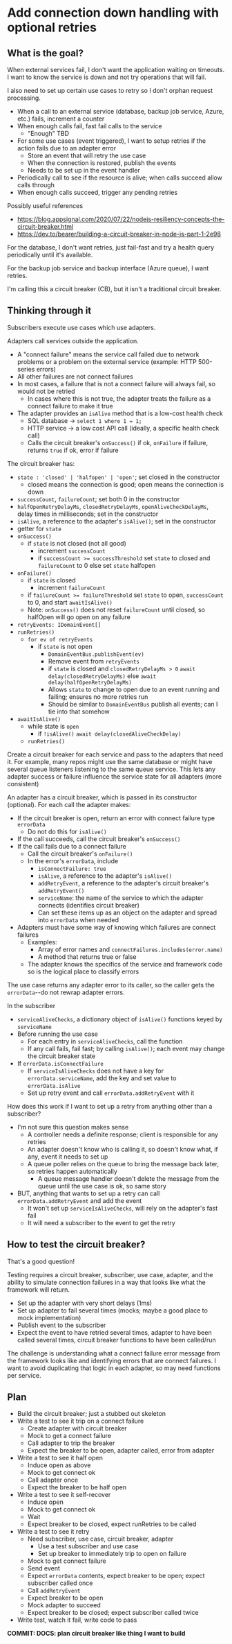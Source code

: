 # Add connection down handling with optional retries

## What is the goal?

When external services fail, I don't want the application waiting on timeouts. I want to know the service is down and not try operations that will fail.

I also need to set up certain use cases to retry so I don't orphan request processing.

-  When a call to an external service (database, backup job service, Azure, etc.) fails, increment a counter
-  When enough calls fail, fast fail calls to the service
   -  "Enough" TBD
-  For some use cases (event triggered), I want to setup retries if the action fails due to an adapter error
   -  Store an event that will retry the use case
   -  When the connection is restored, publish the events
   -  Needs to be set up in the event handler
-  Periodically call to see if the resource is alive; when calls succeed allow calls through
-  When enough calls succeed, trigger any pending retries

Possibly useful references

-  https://blog.appsignal.com/2020/07/22/nodejs-resiliency-concepts-the-circuit-breaker.html
-  https://dev.to/bearer/building-a-circuit-breaker-in-node-js-part-1-2e98

For the database, I don't want retries, just fail-fast and try a health query periodically until it's available.

For the backup job service and backup interface (Azure queue), I want retries.

I'm calling this a circuit breaker (CB), but it isn't a traditional circuit breaker.

## Thinking through it

Subscribers execute use cases which use adapters.

Adapters call services outside the application.

-  A "connect failure" means the service call failed due to network problems or a problem on the external service (example: HTTP 500-series errors)
-  All other failures are not connect failures
-  In most cases, a failure that is not a connect failure will always fail, so would not be retried
   -  In cases where this is not true, the adapter treats the failure as a connect failure to make it true
-  The adapter provides an `isAlive` method that is a low-cost health check
   -  SQL database -> `select 1 where 1 = 1;`
   -  HTTP service -> a low cost API call (ideally, a specific health check call)
   -  Calls the circuit breaker's `onSuccess()` if ok, `onFailure` if failure, returns `true` if ok, error if failure

The circuit breaker has:

-  `state : 'closed' | 'halfopen' | 'open'`; set closed in the constructor
   -  closed means the connection is good; open means the connection is down
-  `successCount`, `failureCount`; set both 0 in the constructor
-  `halfOpenRetryDelayMs`, `closedRetryDelayMs`, `openAliveCheckDelayMs`, delay times in milliseconds; set in the constructor
-  `isAlive`, a reference to the adapter's `isAlive()`; set in the constructor
-  getter for `state`
-  `onSuccess()`
   -  if `state` is not closed (not all good)
      -  increment `successCount`
      -  if `successCount >= successThreshold` set `state` to closed and `failureCount` to 0 else set `state` halfopen
-  `onFailure()`
   -  if `state` is closed
      -  increment `failureCount`
   -  if `failureCount >= failureThreshold` set `state` to open, `successCount` to 0, and start `awaitIsAlive()`
   -  Note: `onSuccess()` does not reset `failureCount` until closed, so halfOpen will go open on any failure
-  `retryEvents: IDomainEvent[]`
-  `runRetries()`
   -  `for ev of retryEvents`
      -  if `state` is not open
         -  `DomainEventBus.publishEvent(ev)`
         -  Remove event from `retryEvents`
         -  if `state` is closed and `closedRetryDelayMs > 0` `await delay(closedRetryDelayMs)` else `await delay(halfOpenRetryDelayMs)`
         -  Allows `state` to change to open due to an event running and failing; ensures no more retries run
         -  Should be similar to `DomainEventBus` publish all events; can I tie into that somehow
-  `awaitIsAlive()`
   -  while state is `open`
      -  if `!isAlive()` `await delay(closedAliveCheckDelay)`
   -  `runRetries()`

Create a circuit breaker for each service and pass to the adapters that need it. For example, many repos might use the same database or might have several queue listeners listening to the same queue service. This lets any adapter success or failure influence the service state for all adapters (more consistent)

An adapter has a circuit breaker, which is passed in its constructor (optional). For each call the adapter makes:

-  If the circuit breaker is open, return an error with connect failure type `errorData`
   -  Do not do this for `isAlive()`
-  If the call succeeds, call the circuit breaker's `onSuccess()`
-  If the call fails due to a connect failure
   -  Call the circuit breaker's `onFailure()`
   -  In the error's `errorData`, include
      -  `isConnectFailure: true`
      -  `isAlive`, a reference to the adapter's `isAlive()`
      -  `addRetryEvent`, a reference to the adapter's circuit breaker's `addRetryEvent()`
      -  `serviceName`: the name of the service to which the adapter connects (identifies circuit breaker)
      -  Can set these items up as an object on the adapter and spread into `errorData` when needed
-  Adapters must have some way of knowing which failures are connect failures
   -  Examples:
      -  Array of error names and `connectFailures.includes(error.name)`
      -  A method that returns true or false
   -  The adapter knows the specifics of the service and framework code so is the logical place to classify errors

The use case returns any adapter error to its caller, so the caller gets the `errorData`--do not rewrap adapter errors.

In the subscriber

-  `serviceAliveChecks`, a dictionary object of `isAlive()` functions keyed by `serviceName`
-  Before running the use case
   -  For each entry in `serviceAliveChecks`, call the function
   -  If any call fails, fail fast; by calling `isAlive()`; each event may change the circuit breaker state
-  If `errorData.isConnectFailure`
   -  If `serviceIsAliveChecks` does not have a key for `errorData.serviceName`, add the key and set value to `errorData.isAlive`
   -  Set up retry event and call `errorData.addRetryEvent` with it

How does this work if I want to set up a retry from anything other than a subscriber?

-  I'm not sure this question makes sense
   -  A controller needs a definite response; client is responsible for any retries
   -  An adapter doesn't know who is calling it, so doesn't know what, if any, event it needs to set up
   -  A queue poller relies on the queue to bring the message back later, so retries happen automatically
      -  A queue message handler doesn't delete the message from the queue until the use case is ok, so same story
-  BUT, anything that wants to set up a retry can call `errorData.addRetryEvent` and add the event
   -  It won't set up `serviceIsAliveChecks`, will rely on the adapter's fast fail
   -  It will need a subscriber to the event to get the retry

## How to test the circuit breaker?

That's a good question!

Testing requires a circuit breaker, subscriber, use case, adapter, and the ability to simulate connection failures in a way that looks like what the framework will return.

-  Set up the adapter with very short delays (1ms)
-  Set up adapter to fail several times (mocks; maybe a good place to mock implementation)
-  Publish event to the subscriber
-  Expect the event to have retried several times, adapter to have been called several times, circuit breaker functions to have been called/run

The challenge is understanding what a connect failure error message from the framework looks like and identifying errors that are connect failures. I want to avoid duplicating that logic in each adapter, so may need functions per service.

## Plan

-  Build the circuit breaker; just a stubbed out skeleton
-  Write a test to see it trip on a connect failure
   -  Create adapter with circuit breaker
   -  Mock to get a connect failure
   -  Call adapter to trip the breaker
   -  Expect the breaker to be open, adapter called, error from adapter
-  Write a test to see it half open
   -  Induce open as above
   -  Mock to get connect ok
   -  Call adapter once
   -  Expect the breaker to be half open
-  Write a test to see it self-recover
   -  Induce open
   -  Mock to get connect ok
   -  Wait
   -  Expect breaker to be closed, expect runRetries to be called
-  Write a test to see it retry
   -  Need subscriber, use case, circuit breaker, adapter
      -  Use a test subscriber and use case
      -  Set up breaker to immediately trip to open on failure
   -  Mock to get connect failure
   -  Send event
   -  Expect `errorData` contents, expect breaker to be open; expect subscriber called once
   -  Call `addRetryEvent`
   -  Expect breaker to be open
   -  Mock adapter to succeed
   -  Expect breaker to be closed; expect subscriber called twice
-  Write test, watch it fail, write code to pass

**COMMIT: DOCS: plan circuit breaker like thing I want to build**
